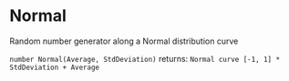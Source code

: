 # Normal
Random number generator along a Normal distribution curve

`number Normal(Average, StdDeviation)`
returns: `Normal curve [-1, 1] * StdDeviation + Average`
